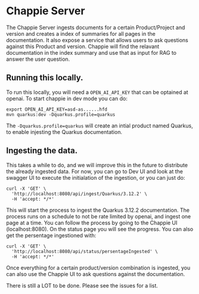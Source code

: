 # Chappie Server

The Chappie Server ingests documents for a certain Product/Project and version and creates a index of summaries for all pages in the documentation.
It also expose a service that allows users to ask questions against this Product and version. Chappie will find the relavant documentation in the index 
summary and use that as input for RAG to answer the user question.

## Running this locally.

To run this locally, you will need a `OPEN_AI_API_KEY` that can be optained at openai. To start chappie in dev mode you can do:

```
export OPEN_AI_API_KEY=asd-as......hfd
mvn quarkus:dev -Dquarkus.profile=quarkus
```

The `-Dquarkus.profile=quarkus` will create an intial product named Quarkus, to enable injesting the Quarkus documentation.

## Ingesting the data.

This takes a while to do, and we will improve this in the future to distribute the already ingested data. For now, you can go to Dev UI and look at the 
swagger UI to execute the initialation of the ingestion, or you can just do:

```
curl -X 'GET' \
  'http://localhost:8080/api/ingest/Quarkus/3.12.2' \
  -H 'accept: */*'
```

This will start the process to ingest the Quarkus 3.12.2 documentation. The process runs on a schedule to not be rate limited by openai, and ingest one
page at a time. You can follow the process by going to the Chappie UI (localhost:8080). On the status page you will see the progress. You can also
get the persentage ingestioned with:

```
curl -X 'GET' \
  'http://localhost:8080/api/status/persentageIngested' \
  -H 'accept: */*'
```

Once everything for a certain product/version combination is ingested, you can also use the Chappie UI to ask questions against the documentation.

There is still a LOT to be done. Please see the issues for a list.